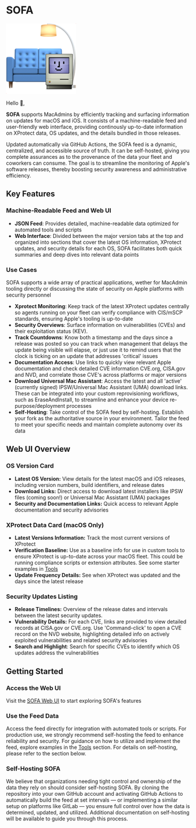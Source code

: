 # SOFA


![Sofa logo](./images/custom_logo.png "Optional title")


Hello 👋,

**SOFA** supports MacAdmins by efficiently tracking and surfacing information on updates for macOS and iOS. It consists of a machine-readable feed and user-friendly web interface, providing continously up-to-date information on XProtect data, OS updates, and the details bundled in those releases.

Updated automatically via GitHub Actions, the SOFA feed is a dynamic, centralized, and accessible source of truth. It can be self-hosted, giving you complete assurances as to the provenance of the data your fleet and coworkers can consume. The goal is to streamline the monitoring of Apple's software releases, thereby boosting security awareness and administrative efficiency.

## Key Features

### Machine-Readable Feed and Web UI
- **JSON Feed**: Provides detailed, machine-readable data optimized for automated tools and scripts
- **Web Interface**: Divided between the major version tabs at the top and organized into sections that cover the latest OS information, XProtect updates, and security details for each OS, SOFA facilitates both quick summaries and deep dives into relevant data points

### Use Cases
SOFA supports a wide array of practical applications, wether for MacAdmin tooling directly or discussing the state of security on Apple platforms with security personnel
- **Xprotect Monitoring**: Keep track of the latest XProtect updates centrally so agents running on your fleet can verify compliance with CIS/mSCP standards, ensuring Apple's tooling is up-to-date
- **Security Overviews**: Surface information on vulnerabilities (CVEs) and their exploitation status (KEV).
- **Track Countdowns**: Know both a timestamp and the days since a release was posted so you can track when management that delays the update being visible will elapse, or just use it to remind users that the clock is ticking on an update that addresses 'critical' issues 
- **Documentation Access**: Use links to quickly view relevant Apple documentation and check detailed CVE information CVE.org, CISA.gov and NVD, and correlate those CVE's across platforms or major versions
- **Download Universal Mac Assistant**: Access the latest and all 'active' (currently signed) IPSW/Universal Mac Assistant (UMA) download links. These can be integrated into your custom reprovisioning workflows, such as EraseAndInstall, to streamline and enhance your device re-purpose/deployment processes
- **Self-Hosting**: Take control of the SOFA feed by self-hosting. Establish your fork as the authoritative source in your environment. Tailor the feed to meet your specific needs and maintain complete autonomy over its data

## Web UI Overview

### OS Version Card
- **Latest OS Version:** View details for the latest macOS and iOS releases, including version numbers, build identifiers, and release dates
- **Download Links:** Direct access to download latest installers like IPSW files (coming soon!) or Universal Mac Assistant (UMA) packages
- **Security and Documentation Links:** Quick access to relevant Apple documentation and security advisories

### XProtect Data Card (macOS Only)
- **Latest Versions Information:** Track the most current versions of XProtect
- **Verification Baseline:** Use as a baseline info for use in custom tools to ensure XProtect is up-to-date across your macOS fleet. This could be running compliance scripts or extension attributes. See some starter examples in [Tools](./tool-scripts)
- **Update Frequency Details:** See when XProtect was updated and the days since the latest release

### Security Updates Listing
- **Release Timelines:** Overview of the release dates and intervals between the latest security updates.
- **Vulnerability Details:**  For each CVE, links are provided to view detailed records at CISA.gov or CVE.org. Use 'Command-click' to open a CVE record on the NVD website, highlighting detailed info on actively exploited vulnerabilities and related security advisories
- **Search and Highlight**: Search for specific CVEs to identify which OS updates address the vulnerabilities

## Getting Started

### Access the Web UI
Visit the [SOFA Web UI](https://macadmins.github.io/sofa/) to start exploring SOFA's features

### Use the Feed Data
Access the feed directly for integration with automated tools or scripts. For production use, we strongly recommend self-hosting the feed to enhance reliability and security. For guidance on how to utilize and implement the feed, explore examples in the [Tools](./tool-scripts) section. For details on self-hosting, please refer to the section below.


### Self-Hosting SOFA

We believe that organizations needing tight control and ownership of the data they rely on should consider self-hosting SOFA. By cloning the repository into your own GitHub account and activating GitHub Actions to automatically build the feed at set intervals — or implementing a similar setup on platforms like GitLab — you ensure full control over how the data is determined, updated, and utilized. Additional documentation on self-hosting will be available to guide you through this process.